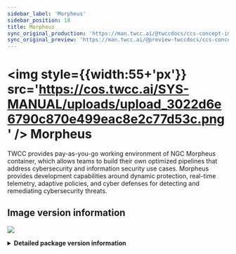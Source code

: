 ```yaml
---
sidebar_label: 'Morpheus'
sidebar_position: 18
title: Morpheus
sync_original_production: 'https://man.twcc.ai/@twccdocs/ccs-concept-image-morpheus-en' 
sync_original_preview: 'https://man.twcc.ai/@preview-twccdocs/ccs-concept-image-morpheus-en' 
---
```



# <img style={{width:55+'px'}} src='https://cos.twcc.ai/SYS-MANUAL/uploads/upload_3022d6e6790c870e499eac8e2c77d53c.png' /> Morpheus 

TWCC provides pay-as-you-go working environment of NGC Morpheus container, which allows teams to build their own optimized pipelines that address cybersecurity and information security use cases. Morpheus provides development capabilities around dynamic protection, real-time telemetry, adaptive policies, and cyber defenses for detecting and remediating cybersecurity threats.

## <i class="fa fa-sticky-note" aria-hidden="true"></i> <span class="ccsimglist">Image version information</span> 

![](https://cos.twcc.ai/SYS-MANUAL/uploads/upload_795de865c9b5973e4730f207f8d822f2.png)




<details class="docspoiler">

<summary><b>Detailed package version information</b></summary>

- [NGC Morpheus](https://catalog.ngc.nvidia.com/orgs/nvidia/teams/morpheus/collections/morpheus_) 

</details>

